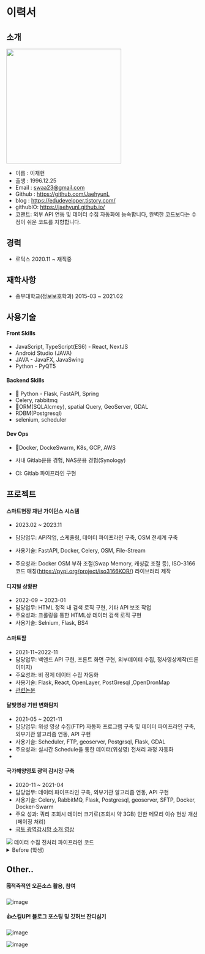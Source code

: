 # 이력서

## 소개

<img src="https://user-images.githubusercontent.com/48937399/210212490-e66255fa-4a3b-4528-b6ff-ccd71ef81c9e.jpg" width="300" height="300">

* 이름 : 이재현
* 출생 : 1996.12.25
* Email : swaa23@gmail.com
* Github : https://github.com/JaehyunL
* blog : https://edudeveloper.tistory.com/
* githubIO: https://jaehyunl.github.io/
* 코맨트: 외부 API 연동 및 데이터 수집 자동화에 능숙합니다, 완벽한 코드보다는 수정이 쉬운 코드를 지향합니다.

## 경력 

- 로딕스 2020.11 ~ 재직중



## 재학사항 

- 중부대학교(정보보호학과) 2015-03 ~ 2021.02



## 사용기술 

#### Front Skills
- JavaScript, TypeScript(ES6) - React, NextJS
- Android Studio (JAVA)
- JAVA - JavaFX, JavaSwing
- Python - PyQT5

#### Backend Skills
- 🥇 Python - Flask, FastAPI, Spring
- Celery, rabbitmq
- 🥉ORM(SQLAlcmey), spatial Query, GeoServer, GDAL
- RDBM(Postgresql)
- selenium, scheduler



#### Dev Ops
- 🥈Docker, DockeSwarm, K8s, GCP, AWS

- 사내 Gitlab운용 경험, NAS운용 경험(Synology)
- CI:   Gitlab 파이프라인 구현



## 프로젝트
#### 스마트현장 재난 가이던스 시스템

- 2023.02 ~ 2023.11

- 담당업무: API작업, 스케줄링, 데이터 파이프라인 구축, OSM 전세계 구축

- 사용기술: FastAPI, Docker, Celery, OSM, File-Stream

- 주요성과: Docker OSM 부하 조절(Swap Memory, 캐싱값 조절 등),
  ISO-3166 코드 매칭(https://pypi.org/project/iso3166KOR/) 라이브러리 제작

  

#### 디지털 상황판

- 2022-09 ~ 2023-01
- 담당업무: HTML 정적 내 검색 로직 구현, 기타 API 보조 작업
- 주요성과: 크롤링을 통한 HTML상 데이터 검색 로직 구현 
- 사용기술: Selnium, Flask, BS4

<!--<img src=https://user-images.githubusercontent.com/48937399/215054336-3a863743-5fb0-4d43-b1f2-6397a8f5d17a.png> -->



#### 스마트팜

- 2021-11~2022-11
- 담당업무: 백앤드 API 구현, 프론트 화면 구현, 외부데이터 수집, 정사영상제작(드론이미지)
- 주요성과: 비 정제 데이터 수집 자동화
- 사용기술: Flask, React, OpenLayer, PostGresql ,OpenDronMap
- [관련논문](https://github.com/JaeHyunL/JaeHyunL/blob/master/10.40-5-51-1.pdf)





#### 달빛영상 기반 변화탐지

- 2021-05 ~ 2021-11
- 담당업무: 위성 영상 수집(FTP) 자동화 프로그램 구축 및 데이터 파이프라인 구축, 외부기관 알고리즘 연동, API 구현
- 사용기술: Scheduler, FTP, geoserver, Postgrsql, Flask, GDAL
- 주요성과: 실시간 Schedule을 통한 데이터(위성영) 전처리 과정 자동화
- <!-- <img src=https://user-images.githubusercontent.com/48937399/211487072-28928ce9-667f-4964-9c2c-223ad10c60d5.png> -->





#### 국가해양영토 광역 감시망 구축

- 2020-11 ~ 2021-04
- 담당업무: 데이터 파이프라인 구축, 외부기관 알고리즘 연동, API 구현
- 사용기술: Celery, RabbitMQ, Flask, Postgresql, geoserver, SFTP, Docker, Docker-Swarm
- 주요 성과: 쿼리 조회시 데이터 크기로(조회시 약 3GB) 인한 메모리 이슈 현상 개선(페이징 처리) 
- [국토 광역감시망 소개 영상](https://www.youtube.com/watch?v=2mr2IqzynXc)
<img src=https://user-images.githubusercontent.com/48937399/211484413-e1f256e8-eca0-441d-aa53-95345a0bbe24.png>
데이터 수집 전처리 파이프라인 코드
</img>



<details>
<summary>Before (학생)</summary>

​    

#### [얼굴 인식 출석 자동화 프로그램 ](https://github.com/slackid/Final_Capston_Forward)
###### 사용기술 :
<!-- 사진첨부 -->

- Python / Flask
- Angular
- MYSQL 
- Docker
- GCP 

###### 제작기간 : 
- 2020-08~2020-10

#### [스미싱 탐지 프로그램](https://github.com/teamGolee/golee-server-python)
###### 사용기술 :
- Python / Flask
- Anroid studio
- MYSQL
- AWS
- Google SafeBrowsing
###### 제작기간:
- 2020-04~2020-06



#### [자바 GUI 기반 암호화 프로그램](https://github.com/JaeHyunL/JavaCiper)
###### 사용기술 :
 -JAVA / GUI
 -JAVAFX
###### 제작기간:
- 2019-06~2019-06

</details>



## Other..

#### 🗒️적즉적인 오픈소스 활용, 참여

![image](https://user-images.githubusercontent.com/48937399/284044589-3c9d3f2b-6a1e-4da0-8479-5217d9d2ae00.png)

#### 👍스킬UP! 블로그 포스팅 및 깃허브 잔디심기

![image](https://user-images.githubusercontent.com/48937399/284044667-861122bd-beea-40cc-9f70-5e1d755cb9f9.png)

![image](https://user-images.githubusercontent.com/48937399/284044711-8ec29f88-31ae-4494-8bb0-bb8123b68f59.png)
